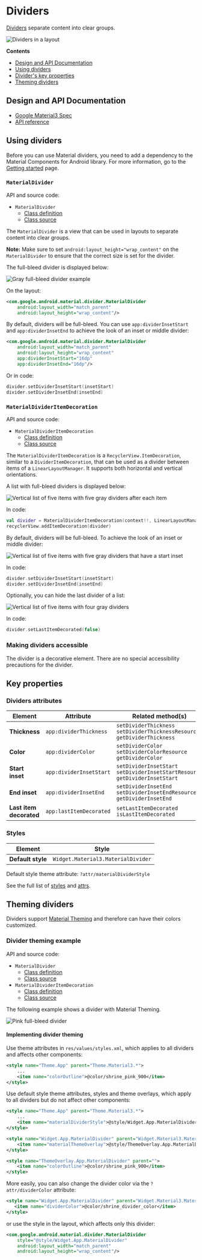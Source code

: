 <!--docs:
title: "Dividers"
layout: detail
section: components
excerpt: "Dividers separate content into clear groups."
iconId: divider
path: /catalog/dividers/
-->

# Dividers

[Dividers](https://material.io/components/dividers) separate content into clear
groups.

![Dividers in a layout](assets/dividers/divider_hero.png)

**Contents**

*   [Design and API Documentation](#design-and-api-documentation)
*   [Using dividers](#using-dividers)
*   [Divider's key properties](#key-properties)
*   [Theming dividers](#theming-dividers)

## Design and API Documentation

*   [Google Material3 Spec](https://material.io/components/divider/overview)
*   [API reference](https://developer.android.com/reference/com/google/android/material/divider/package-summary)

## Using dividers

Before you can use Material dividers, you need to add a dependency to the
Material Components for Android library. For more information, go to the
[Getting started](https://github.com/material-components/material-components-android/tree/master/docs/getting-started.md)
page.

### `MaterialDivider`

API and source code:

*   `MaterialDivider`
    *   [Class definition](https://developer.android.com/reference/com/google/android/material/divider/MaterialDivider)
    *   [Class source](https://github.com/material-components/material-components-android/tree/master/lib/java/com/google/android/material/divider/MaterialDivider.java)

The `MaterialDivider` is a view that can be used in layouts to separate content
into clear groups.

**Note:** Make sure to set `android:layout_height="wrap_content"` on the
`MaterialDivider` to ensure that the correct size is set for the divider.

The full-bleed divider is displayed below:

![Gray full-bleed divider example](assets/dividers/divider_view.png)

On the layout:

```xml
<com.google.android.material.divider.MaterialDivider
    android:layout_width="match_parent"
    android:layout_height="wrap_content"/>
```

By default, dividers will be full-bleed. You can use `app:dividerInsetStart` and
`app:dividerInsetEnd` to achieve the look of an inset or middle divider:

```xml
<com.google.android.material.divider.MaterialDivider
    android:layout_width="match_parent"
    android:layout_height="wrap_content"
    app:dividerInsetStart="16dp"
    app:dividerInsetEnd="16dp"/>
```

Or in code:

```kt
divider.setDividerInsetStart(insetStart)
divider.setDividerInsetEnd(insetEnd)
```

### `MaterialDividerItemDecoration`

API and source code:

*   `MaterialDividerItemDecoration`
    *   [Class definition](https://developer.android.com/reference/com/google/android/material/divider/MaterialDividerItemDecoration)
    *   [Class source](https://github.com/material-components/material-components-android/tree/master/lib/java/com/google/android/material/divider/MaterialDividerItemDecoration.java)

The `MaterialDividerItemDecoration` is a `RecyclerView.ItemDecoration`, similar
to a `DividerItemDecoration`, that can be used as a divider between items of a
`LinearLayoutManager`. It supports both horizontal and vertical orientations.

A list with full-bleed dividers is displayed below:

![Vertical list of five items with five gray dividers after each item](assets/dividers/divider_itemdecoration.png)

In code:

```kt
val divider = MaterialDividerItemDecoration(context!!, LinearLayoutManager.VERTICAL /*or LinearLayoutManager.HORIZONTAL*/)
recyclerView.addItemDecoration(divider)
```

By default, dividers will be full-bleed. To achieve the look of an inset or
middle divider:

![Vertical list of five items with five gray dividers that have a start inset](assets/dividers/divider_itemdecoration_inset.png)

In code:

```kt
divider.setDividerInsetStart(insetStart)
divider.setDividerInsetEnd(insetEnd)
```

Optionally, you can hide the last divider of a list:

![Vertical list of five items with four gray dividers](assets/dividers/divider_itemdecoration_hiddendivider.png)

In code:

```kt
divider.setLastItemDecorated(false)
```

### Making dividers accessible

The divider is a decorative element. There are no special accessibility
precautions for the divider.

## Key properties

### Dividers attributes

Element                 | Attribute               | Related method(s)                                                                    | Default value
----------------------- | ----------------------- | ------------------------------------------------------------------------------------ | -------------
**Thickness**           | `app:dividerThickness`  | `setDividerThickness`<br/>`setDividerThicknessResource`<br/>`getDividerThickness`    | `1dp` for the regular divider <br/> `8dp` for the heavy divider
**Color**               | `app:dividerColor`      | `setDividerColor`<br/>`setDividerColorResource`<br/>`getDividerColor`                | `?attr/colorOutlineVariant`
**Start inset**         | `app:dividerInsetStart` | `setDividerInsetStart`<br/>`setDividerInsetStartResource`<br/>`getDividerInsetStart` | `0dp`
**End inset**           | `app:dividerInsetEnd`   | `setDividerInsetEnd`<br/>`setDividerInsetEndResource`<br/>`getDividerInsetEnd`       | `0dp`
**Last item decorated** | `app:lastItemDecorated` | `setLastItemDecorated`<br/>`isLastItemDecorated`                                     | `true`

### Styles

Element           | Style
----------------- | -------------------------------------------
**Default style** | `Widget.Material3.MaterialDivider`

Default style theme attribute: `?attr/materialDividerStyle`

See the full list of
[styles](https://github.com/material-components/material-components-android/tree/master/lib/java/com/google/android/material/divider/res/values/styles.xml)
and
[attrs](https://github.com/material-components/material-components-android/tree/master/lib/java/com/google/android/material/divider/res/values/attrs.xml).

## Theming dividers

Dividers support
[Material Theming](https://material.io/components/selection-controls#theming) and therefore can have their colors customized.

### Divider theming example

API and source code:

*   `MaterialDivider`
    *   [Class definition](https://developer.android.com/reference/com/google/android/material/divider/MaterialDivider)
    *   [Class source](https://github.com/material-components/material-components-android/tree/master/lib/java/com/google/android/material/divider/MaterialDivider.java)
*   `MaterialDividerItemDecoration`
    *   [Class definition](https://developer.android.com/reference/com/google/android/material/divider/MaterialDividerItemDecoration)
    *   [Class source](https://github.com/material-components/material-components-android/tree/master/lib/java/com/google/android/material/divider/MaterialDividerItemDecoration.java)

The following example shows a divider with Material Theming.

![Pink full-bleed divider](assets/dividers/divider_theming.png)

#### Implementing divider theming

Use theme attributes in `res/values/styles.xml`, which applies to all dividers
and affects other components:

```xml
<style name="Theme.App" parent="Theme.Material3.*">
    ...
    <item name="colorOutline">@color/shrine_pink_900</item>
</style>
```

Use default style theme attributes, styles and theme overlays, which apply to
all dividers but do not affect other components:

```xml
<style name="Theme.App" parent="Theme.Material3.*">
    ...
    <item name="materialDividerStyle">@style/Widget.App.MaterialDivider</item>
</style>

<style name="Widget.App.MaterialDivider" parent="Widget.Material3.MaterialDivider">
    <item name="materialThemeOverlay">@style/ThemeOverlay.App.MaterialDivider</item>
</style>

<style name="ThemeOverlay.App.MaterialDivider" parent="">
    <item name="colorOutline">@color/shrine_pink_900</item>
</style>
```

More easily, you can also change the divider color via the `?attr/dividerColor`
attribute:

```xml
<style name="Widget.App.MaterialDivider" parent="Widget.Material3.MaterialDivider">
   <item name="dividerColor">@color/shrine_divider_color</item>
</style>
```

or use the style in the layout, which affects only this divider:

```xml
<com.google.android.material.divider.MaterialDivider
    style="@style/Widget.App.MaterialDivider"
    android:layout_width="match_parent"
    android:layout_height="wrap_content"/>
```
